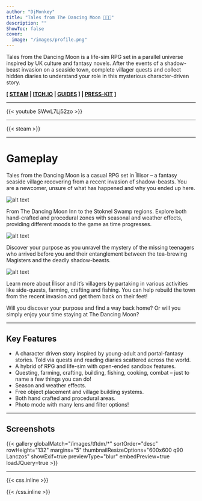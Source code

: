 ```yaml
---
author: "DjMonkey"
title: "Tales from The Dancing Moon 💃🏻🌙"
description: ""
ShowToc: false
cover:
  image: "/images/profile.png"
---
```


Tales from the Dancing Moon is a life-sim RPG set in a parallel universe inspired by UK culture and fantasy novels. After the events of a shadow-beast invasion on a seaside town, complete villager quests and collect hidden diaries to understand your role in this mysterious character-driven story.

**[ [STEAM](https://store.steampowered.com/app/1782420/Tales_from_The_Dancing_Moon/) | [ITCH.IO](https://djmonkeyuk.itch.io/tales-from-the-dancing-moon) | [GUIDES](guides) ] | [PRESS-KIT](press-kit) ]**

---

{{< youtube SWwL7Lj52zo >}}

---

{{< steam >}}

---

# Gameplay

Tales from the Dancing Moon is a casual RPG set in Ïllisor – a fantasy seaside village recovering from a recent invasion of shadow-beasts. You are a newcomer, unsure of what has happened and why you ended up here.

<!--more-->

![alt text](/images/SeasonsIllisorWide.png "Seasons in Illisor")

From The Dancing Moon Inn to the Stoknel Swamp regions. Explore both hand-crafted and procedural zones with seasonal and weather effects, providing different moods to the game as time progresses.

![alt text](/images/MysteryWide.png "Unravel The Mysteries")

Discover your purpose as you unravel the mystery of the missing teenagers who arrived before you and their entanglement between the tea-brewing Magisters and the deadly shadow-beasts.

![alt text](/images/VillagersWide.png "Meet The Villagers")

Learn more about Ïllisor and it’s villagers by partaking in various activities like side-quests, farming, crafting and fishing. You can help rebuild the town from the recent invasion and get them back on their feet!

Will you discover your purpose and find a way back home? Or will you simply enjoy your time staying at The Dancing Moon?

---

## Key Features
* A character driven story inspired by young-adult and portal-fantasy stories. Told via quests and reading diaries scattered across the world.
* A hybrid of RPG and life-sim with open-ended sandbox features.
* Questing, farming, crafting, building, fishing, cooking, combat – just to name a few things you can do!
* Season and weather effects.
* Free object placement and village building systems.
* Both hand crafted and procedural areas.
* Photo mode with many lens and filter options!


---
## Screenshots

{{< gallery globalMatch="/images/tftdm/*" sortOrder="desc" rowHeight="132" margins="5" thumbnailResizeOptions="600x600 q90 Lanczos" showExif=true previewType="blur" embedPreview=true loadJQuery=true >}}

---

{{< css.inline >}}

<style>
.emojify {
	font-family: Apple Color Emoji, Segoe UI Emoji, NotoColorEmoji, Segoe UI Symbol, Android Emoji, EmojiSymbols;
	font-size: 2rem;
	vertical-align: middle;
}
@media screen and (max-width:650px) {
  .nowrap {
    display: block;
    margin: 25px 0;
  }
}
</style>

{{< /css.inline >}}
